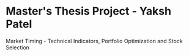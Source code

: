 # Master's Thesis Project - Yaksh Patel
Market Timing - Technical Indicators, Portfolio Optimization and Stock Selection
